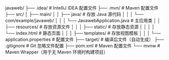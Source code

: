 javaweb/
├── .idea/               # IntelliJ IDEA 配置文件
├── .mvn/                # Maven 配置文件
├── src/
│   ├── main/
│   │   ├── java/        # 存放 Java 源代码
│   │   │   └── com/example/javaweb/
│   │   │       └── JavawebApplication.java # 主应用类
│   │   ├── resources/   # 存放资源文件
│   │   │   ├── static/  # 存放静态资源
│   │   │   │   └── index.html # 静态页面
│   │   │   ├── templates/  # 存放视图模板
│   │   │   └── application.properties  # 配置文件
├── target/              # 编译后文件（自动生成）
├── .gitignore           # Git 忽略文件配置
├── pom.xml              # Maven 配置文件
└── mvnw                 # Maven Wrapper（用于无 Maven 环境时构建项目）

